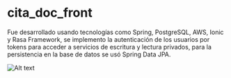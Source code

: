 # cita_doc_front
Fue desarrollado usando tecnologías como Spring, PostgreSQL, AWS, Ionic y Rasa Framework, se implemento la autenticación de los usuarios por tokens para acceder a servicios de escritura y lectura privados, para la persistencia en la base de datos se usó Spring Data JPA.


<img src="https://as01.epimg.net/diarioas/imagenes/2022/05/29/actualidad/1653826510_995351_1653826595_noticia_normal_recorte1.jpg" alt="Alt text" title="Optional title">
